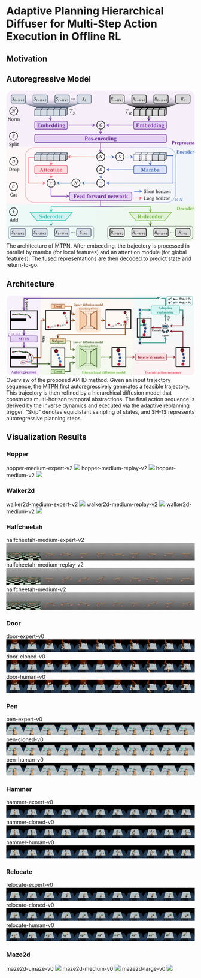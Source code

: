 # Adaptive Planning Hierarchical Diffuser for Multi-Step Action Execution in Offline RL

## Motivation

## Autoregressive Model
<div align="center">
  <img src="./figures/MTPN.png" width="600">
</div>
The architecture of MTPN. After embedding, the trajectory is processed in parallel by mamba (for local features) and an attention module (for global features). The fused representations are then decoded to predict state and return-to-go.

## Architecture
<div align="center">
  <img src="./figures/APHD.png">
</div>
Overview of the proposed APHD method. Given an input trajectory sequence, the MTPN first autoregressively generates a feasible trajectory. This trajectory is then refined by a hierarchical diffusion model that constructs multi-horizon temporal abstractions. The final action sequence is derived by the inverse dynamics and executed via the adaptive replanning trigger. "Skip" denotes equidistant sampling of states, and $H-1$ represents autoregressive planning steps.

## Visualization Results
### Hopper
hopper-medium-expert-v2
<img src="./figures/hopper-medium-expert-v2.png"> 
hopper-medium-replay-v2
<img src="./figures/hopper-medium-replay-v2.png">
hopper-medium-v2
<img src="./figures/hopper-medium-v2.png">

### Walker2d
walker2d-medium-expert-v2
<img src="./figures/walker2d-medium-expert-v2.png"> 
walker2d-medium-replay-v2
<img src="./figures/walker2d-medium-replay-v2.png">
walker2d-medium-v2
<img src="./figures/walker2d-medium-v2.png">

### Halfcheetah
halfcheetah-medium-expert-v2
<img src="./figures/halfcheetah-medium-expert-v2.png"> 
halfcheetah-medium-replay-v2
<img src="./figures/halfcheetah-medium-replay-v2.png">
halfcheetah-medium-v2
<img src="./figures/halfcheetah-medium-v2.png">

### Door
door-expert-v0
<img src="./figures/door-expert-v0.png"> 
door-cloned-v0
<img src="./figures/door-cloned-v0.png">
door-human-v0
<img src="./figures/door-human-v0.png">

### Pen
pen-expert-v0
<img src="./figures/pen-expert-v1.png"> 
pen-cloned-v0
<img src="./figures/pen-cloned-v1.png">
pen-human-v0
<img src="./figures/pen-human-v1.png">

### Hammer
hammer-expert-v0
<img src="./figures/hammer-expert-v0.png"> 
hammer-cloned-v0
<img src="./figures/hammer-cloned-v0.png">
hammer-human-v0
<img src="./figures/hammer-human-v0.png">

### Relocate
relocate-expert-v0
<img src="./figures/relocate-expert-v0.png"> 
relocate-cloned-v0
<img src="./figures/relocate-cloned-v0.png">
relocate-human-v0
<img src="./figures/relocate-human-v0.png">


### Maze2d
maze2d-umaze-v0
<img src="./figures/maze2d-umaze-v0.png"> 
maze2d-medium-v0
<img src="./figures/maze2d-medium-v0.png">
maze2d-large-v0
<img src="./figures/maze2d-large-v0.png">

